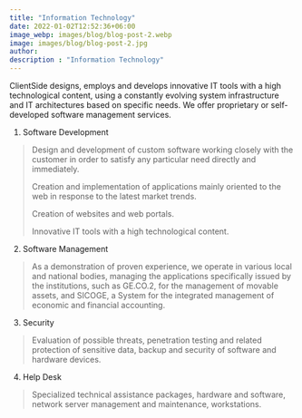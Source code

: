 ```yaml
---
title: "Information Technology"
date: 2022-01-02T12:52:36+06:00
image_webp: images/blog/blog-post-2.webp
image: images/blog/blog-post-2.jpg
author:
description : "Information Technology"
---
```


ClientSide designs, employs and develops innovative IT tools with a high technological content, using a constantly evolving system infrastructure and IT architectures based on specific needs. We offer proprietary or self-developed software management services.

1. Software Development
 
> Design and development of custom software working closely with the customer in order to satisfy any particular need directly and immediately.
> 
> Creation and implementation of applications mainly oriented to the web in response to the latest market trends.
> 
> Creation of websites and web portals.
> 
> Innovative IT tools with a high technological content.

2. Software Management
 
> As a demonstration of proven experience, we operate in various local and national bodies, managing the applications specifically issued by the institutions, such as GE.CO.2, for the management of movable assets, and SICOGE, a System for the integrated management of economic and financial accounting.

3. Security

> Evaluation of possible threats, penetration testing and related protection of sensitive data, backup and security of software and hardware devices.

4. Help Desk

> Specialized technical assistance packages, hardware and software, network server management and maintenance, workstations.
